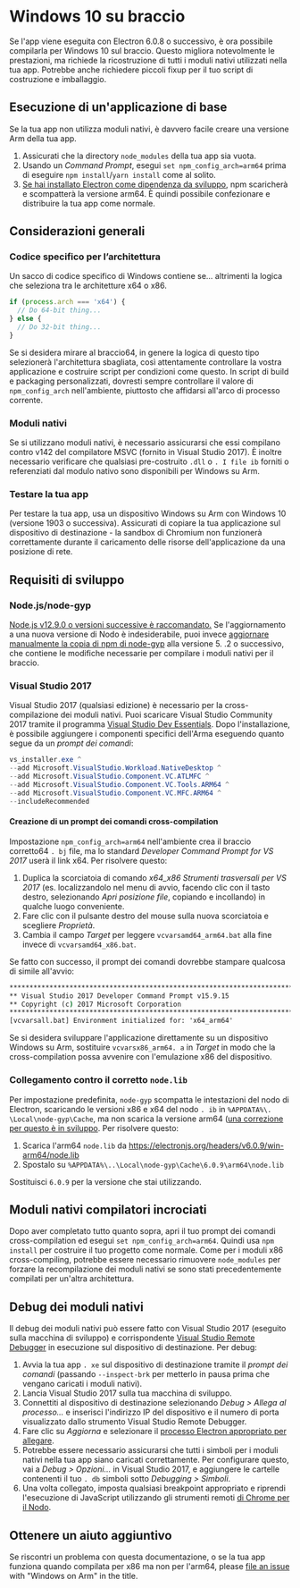 # Windows 10 su braccio

Se l'app viene eseguita con Electron 6.0.8 o successivo, è ora possibile compilarla per Windows 10 sul braccio. Questo migliora notevolmente le prestazioni, ma richiede la ricostruzione di tutti i moduli nativi utilizzati nella tua app. Potrebbe anche richiedere piccoli fixup per il tuo script di costruzione e imballaggio.

## Esecuzione di un'applicazione di base

Se la tua app non utilizza moduli nativi, è davvero facile creare una versione Arm della tua app.

1. Assicurati che la directory `node_modules` della tua app sia vuota.
2. Usando un _Command Prompt_, esegui `set npm_config_arch=arm64` prima di eseguire `npm install`/`yarn install` come al solito.
3. [Se hai installato Electron come dipendenza da sviluppo](quick-start.md#prerequisites), npm scaricherà e scompatterà la versione arm64. È quindi possibile confezionare e distribuire la tua app come normale.

## Considerazioni generali

### Codice specifico per l’architettura

Un sacco di codice specifico di Windows contiene se... altrimenti la logica che seleziona tra le architetture x64 o x86.

```js
if (process.arch === 'x64') {
  // Do 64-bit thing...
} else {
  // Do 32-bit thing...
}
```

Se si desidera mirare al braccio64, in genere la logica di questo tipo selezionerà l'architettura sbagliata, così attentamente controllare la vostra applicazione e costruire script per condizioni come questo. In script di build e packaging personalizzati, dovresti sempre controllare il valore di `npm_config_arch` nell'ambiente, piuttosto che affidarsi all'arco di processo corrente.

### Moduli nativi

Se si utilizzano moduli nativi, è necessario assicurarsi che essi compilano contro v142 del compilatore MSVC (fornito in Visual Studio 2017). È inoltre necessario verificare che qualsiasi pre-costruito `.dll` o `. I file ib` forniti o referenziati dal modulo nativo sono disponibili per Windows su Arm.

### Testare la tua app

Per testare la tua app, usa un dispositivo Windows su Arm con Windows 10 (versione 1903 o successiva). Assicurati di copiare la tua applicazione sul dispositivo di destinazione - la sandbox di Chromium non funzionerà correttamente durante il caricamento delle risorse dell'applicazione da una posizione di rete.

## Requisiti di sviluppo

### Node.js/node-gyp

[Node.js v12.9.0 o versioni successive è raccomandato.](https://nodejs.org/en/) Se l'aggiornamento a una nuova versione di Nodo è indesiderabile, puoi invece [aggiornare manualmente la copia di npm di node-gyp](https://github.com/nodejs/node-gyp/wiki/Updating-npm's-bundled-node-gyp) alla versione 5. .2 o successivo, che contiene le modifiche necessarie per compilare i moduli nativi per il braccio.

### Visual Studio 2017

Visual Studio 2017 (qualsiasi edizione) è necessario per la cross-compilazione dei moduli nativi. Puoi scaricare Visual Studio Community 2017 tramite il programma [Visual Studio Dev Essentials](https://visualstudio.microsoft.com/dev-essentials/). Dopo l'installazione, è possibile aggiungere i componenti specifici dell'Arma eseguendo quanto segue da un _prompt dei comandi_:

```powershell
vs_installer.exe ^
--add Microsoft.VisualStudio.Workload.NativeDesktop ^
--add Microsoft.VisualStudio.Component.VC.ATLMFC ^
--add Microsoft.VisualStudio.Component.VC.Tools.ARM64 ^
--add Microsoft.VisualStudio.Component.VC.MFC.ARM64 ^
--includeRecommended
```

#### Creazione di un prompt dei comandi cross-compilation

Impostazione `npm_config_arch=arm64` nell'ambiente crea il braccio corretto64 `. bj` file, ma lo standard _Developer Command Prompt for VS 2017_ userà il link x64. Per risolvere questo:

1. Duplica la scorciatoia di comando _x64_x86 Strumenti trasversali per VS 2017_ (es. localizzandolo nel menu di avvio, facendo clic con il tasto destro, selezionando _Apri posizione file_, copiando e incollando) in qualche luogo conveniente.
2. Fare clic con il pulsante destro del mouse sulla nuova scorciatoia e scegliere _Proprietà_.
3. Cambia il campo _Target_ per leggere `vcvarsamd64_arm64.bat` alla fine invece di `vcvarsamd64_x86.bat`.

Se fatto con successo, il prompt dei comandi dovrebbe stampare qualcosa di simile all'avvio:

```bat
**************************************************************************
** Visual Studio 2017 Developer Command Prompt v15.9.15
** Copyright (c) 2017 Microsoft Corporation
******************************************************************************************************
[vcvarsall.bat] Environment initialized for: 'x64_arm64'
```

Se si desidera sviluppare l'applicazione direttamente su un dispositivo Windows su Arm, sostituire `vcvarsx86_arm64. a` in _Target_ in modo che la cross-compilation possa avvenire con l'emulazione x86 del dispositivo.

### Collegamento contro il corretto `node.lib`

Per impostazione predefinita, `node-gyp` scompatta le intestazioni del nodo di Electron, scaricando le versioni x86 e x64 del nodo `. ib` in `%APPDATA%\. \Local\node-gyp\Cache`, ma non scarica la versione arm64 ([una correzione per questo è in sviluppo](https://github.com/nodejs/node-gyp/pull/1875). Per risolvere questo:

1. Scarica l'arm64 `node.lib` da https://electronjs.org/headers/v6.0.9/win-arm64/node.lib
2. Spostalo su `%APPDATA%\..\Local\node-gyp\Cache\6.0.9\arm64\node.lib`

Sostituisci `6.0.9` per la versione che stai utilizzando.

## Moduli nativi compilatori incrociati

Dopo aver completato tutto quanto sopra, apri il tuo prompt dei comandi cross-compilation ed esegui `set npm_config_arch=arm64`. Quindi usa `npm install` per costruire il tuo progetto come normale. Come per i moduli x86 cross-compiling, potrebbe essere necessario rimuovere `node_modules` per forzare la recompilazione dei moduli nativi se sono stati precedentemente compilati per un'altra architettura.

## Debug dei moduli nativi

Il debug dei moduli nativi può essere fatto con Visual Studio 2017 (eseguito sulla macchina di sviluppo) e corrispondente [Visual Studio Remote Debugger](https://docs.microsoft.com/en-us/visualstudio/debugger/remote-debugging-cpp?view=vs-2019) in esecuzione sul dispositivo di destinazione. Per debug:

1. Avvia la tua app `. xe` sul dispositivo di destinazione tramite il _prompt dei comandi_ (passando `--inspect-brk` per metterlo in pausa prima che vengano caricati i moduli nativi).
2. Lancia Visual Studio 2017 sulla tua macchina di sviluppo.
3. Connettiti al dispositivo di destinazione selezionando _Debug > Allega al processo..._ e inserisci l'indirizzo IP del dispositivo e il numero di porta visualizzato dallo strumento Visual Studio Remote Debugger.
4. Fare clic su _Aggiorna_ e selezionare il [processo Electron appropriato per allegare](../development/debug-instructions-windows.md).
5. Potrebbe essere necessario assicurarsi che tutti i simboli per i moduli nativi nella tua app siano caricati correttamente. Per configurare questo, vai a _Debug > Opzioni..._ in Visual Studio 2017, e aggiungere le cartelle contenenti il tuo `. db` simboli sotto _Debugging > Simboli_.
6. Una volta collegato, imposta qualsiasi breakpoint appropriato e riprendi l'esecuzione di JavaScript utilizzando gli strumenti remoti [di Chrome per il Nodo](debugging-main-process.md).

## Ottenere un aiuto aggiuntivo

Se riscontri un problema con questa documentazione, o se la tua app funziona quando compilata per x86 ma non per l'arm64, please [file an issue](../development/issues.md) with "Windows on Arm" in the title.
